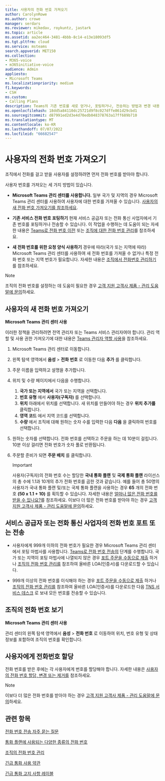```yaml
---
title: 사용자의 전화 번호 가져오기
author: CarolynRowe
ms.author: crowe
manager: serdars
ms.reviewer: mikedav, roykuntz, jastark
ms.topic: article
ms.assetid: aa2ec464-3481-4bbb-8c14-e13e18093df5
ms.tgt.pltfrm: cloud
ms.service: msteams
search.appverid: MET150
ms.collection:
- M365-voice
- m365initiative-voice
audience: Admin
appliesto:
- Microsoft Teams
ms.localizationpriority: medium
f1.keywords:
- CSH
ms.custom:
- Calling Plans
description: Teams의 기존 번호를 새로 얻거나, 포팅하거나, 전송하는 방법과 변경 내용을 사용자에게 표시하는 방법을 알아봅니다.
ms.openlocfilehash: 18dd5a84110dc25721d9f8c027dffe861d29cbd1
ms.sourcegitcommit: d87991ed2d3e4d70edb048378763a17ff689b710
ms.translationtype: MT
ms.contentlocale: ko-KR
ms.lasthandoff: 07/07/2022
ms.locfileid: "66682547"
---
```

# <a name="getting-phone-numbers-for-your-users"></a>사용자의 전화 번호 가져오기

조직에서 전화를 걸고 받을 사용자를 설정하려면 먼저 전화 번호를 받아야 합니다.
  
사용자 번호를 가져오는 세 가지 방법이 있습니다.

- **Microsoft Teams 관리 센터를 사용합니다.** 일부 국가 및 지역의 경우 Microsoft Teams 관리 센터를 사용하여 사용자에 대한 번호를 가져올 수 있습니다. [사용자의 새 전화 번호 가져오기를 참조하세요](#get-new-phone-numbers-for-your-users).

- **기존 서비스 전화 번호 포팅하기** 현재 서비스 공급자 또는 전화 통신 사업자에서 기존 번호를 포팅하거나 전송할 수 있습니다. 이 작업을 수행하는 데 도움이 되는 자세한 내용은 [Teams로 전화 번호 이전](./phone-number-calling-plans/transfer-phone-numbers-to-teams.md) 또는 [조직에 대한 전화 번호 관리](/microsoftteams/manage-phone-numbers-for-your-organization)를 참조하세요.  
  
- **새 전화 번호를 위한 요청 양식 사용하기** 경우에 따라(국가 또는 지역에 따라) Microsoft Teams 관리 센터를 사용하여 새 전화 번호를 가져올 수 없거나 특정 전화 번호 또는 지역 번호가 필요합니다. 자세한 내용은 [조직에서 전화번호 관리하기](/microsoftteams/manage-phone-numbers-for-your-organization)를 참조하세요.
  
> [!NOTE]
> 조직의 전화 번호를 설정하는 데 도움이 필요한 경우 [고객 지원 고객사 제품 - 관리 도움말에 문의](/microsoft-365/admin/contact-support-for-business-products)하세요.
## <a name="get-new-phone-numbers-for-your-users"></a>사용자의 새 전화 번호 가져오기

 **Microsoft Teams 관리 센터 사용**

이러한 정책을 관리하려면 전역 관리자 또는 Teams 서비스 관리자여야 합니다. 관리 역할 및 사용 권한 가져오기에 대한 내용은 [Teams 관리자 역할 사용](./using-admin-roles.md)을 참조하세요.

1. Microsoft Teams 관리 센터로 이동합니다.

2. 왼쪽 탐색 영역에서 **음성** > **전화 번호** 로 이동한 다음 **추가** 를 클릭합니다.

3. 주문 이름을 입력하고 설명을 추가합니다.

4. 위치 및 수량 페이지에서 다음을 수행합니다.
    1. **국가 또는 지역에서** 국가 또는 지역을 선택합니다.
    2. **번호 유형** 에서 **사용자(구독자)** 를 선택합니다.
    3. **위치** 아래에서 위치를 선택합니다. 새 위치를 만들어야 하는 경우 **위치 추가를** 클릭합니다.
    4. **영역 코드** 에서 지역 코드를 선택합니다.
    5. **수량** 에서 조직에 대해 원하는 숫자 수를 입력한 다음 **다음** 을 클릭하여 번호를 선택합니다.

5. 원하는 숫자를 선택합니다. 전화 번호를 선택하고 주문을 하는 데 10분이 걸립니다. 10분 이상 걸리면 전화 번호가 숫자 풀로 반환됩니다.

6. 주문할 준비가 되면 **주문 배치** 를 클릭합니다.

    > [!IMPORTANT]
    > 사용자(구독자)의 전화 번호 수는 할당한 **국내 통화 플랜** 및 **국제 통화 플랜** 라이선스의 총 수에 1.1과 10개의 추가 전화 번호를 곱한 것과 같습니다. 예를 들어 총 50명의 사용자가 국내 통화 플랜 및/또는 국제 통화 플랜을 사용하는 경우 **65** 개의 전화 번호 **(50 x 1.1 + 10)** 를 획득할 수 있습니다. 자세한 내용은 [얼마나 많은 전화 번호를 받을 수 있나요?](./how-many-phone-numbers-can-you-get.md)를 참조하세요. 이보다 더 많은 전화 번호를 받아야 하는 경우 [고객 지원 고객사 제품 - 관리 도움말에 문의](/microsoft-365/admin/contact-support-for-business-products)하세요.
  
## <a name="port-or-transfer-phone-numbers-from-your-service-provider-or-phone-carrier"></a>서비스 공급자 또는 전화 통신 사업자의 전화 번호 포트 또는 전송
  
- 사용자에게 999개 이하의 전화 번호가 필요한 경우 Microsoft Teams 관리 센터에서 포팅 마법사를 사용합니다. [Teams로 전화 번호 전송의](./phone-number-calling-plans/transfer-phone-numbers-to-teams.md) 단계를 수행합니다. 국가 또는 지역이 포팅 마법사에 나열되지 않은 경우 [포트 주문을 수동으로 제출](phone-number-calling-plans/manually-submit-port-order.md) 하거나 [조직의 전화 번호 관리를](/microsoftteams/manage-phone-numbers-for-your-organization) 참조하여 올바른 LOA(인증서)를 다운로드할 수 있습니다.

- 999개 이상의 전화 번호를 이식해야 하는 경우 [포트 주문을 수동으로 제출](phone-number-calling-plans/manually-submit-port-order.md) 하거나 [조직의 전화 번호 관리를](/microsoftteams/manage-phone-numbers-for-your-organization) 참조하여 올바른 LOA(인증서)를 다운로드한 다음 [TNS 서비스 데스크](manage-phone-numbers-for-your-organization/contact-tns-service-desk.md) 로 보내 모든 번호를 전송할 수 있습니다.

## <a name="view-the-phone-numbers-for-your-organization"></a>조직의 전화 번호 보기

 **Microsoft Teams 관리 센터 사용**

관리 센터의 왼쪽 탐색 영역에서 **음성** > **전화 번호** 로 이동하여 위치, 번호 유형 및 상태 정보를 포함하여 조직의 번호를 확인합니다.
  
## <a name="assign-phone-numbers-to-users"></a>사용자에게 전화번호 할당

전화 번호를 받은 후에는 각 사용자에게 번호를 할당해야 합니다. 자세한 내용은 [사용자의 전화 번호 할당, 변경 또는 제거를](./assign-change-or-remove-a-phone-number-for-a-user.md) 참조하세요.

> [!NOTE]
> 이보다 더 많은 전화 번호를 받아야 하는 경우 [고객 지원 고객사 제품 - 관리 도움말에 문의](/microsoft-365/admin/contact-support-for-business-products)하세요.

## <a name="related-topics"></a>관련 항목

[전화 번호 전송 자주 묻는 질문](./phone-number-calling-plans/port-order-overview.md)

[통화 플랜에 사용되는 다양한 종류의 전화 번호](./different-kinds-of-phone-numbers-used-for-calling-plans.md)

[조직의 전화 번호 관리](/microsoftteams/manage-phone-numbers-for-your-organization)

[긴급 통화 사용 약관](./emergency-calling-terms-and-conditions.md)

[긴급 통화 고지 사항 레이블](https://github.com/MicrosoftDocs/OfficeDocs-SkypeForBusiness/blob/live/Teams/downloads/emergency-calling/emergency-calling-label-(en-us)-(v.1.0).zip?raw=true)

